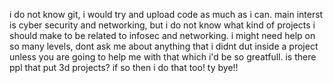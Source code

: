 i do not know git, i would try and upload code as much as i can.
main interst is cyber security and networking, but i do not know what kind of projects i should make to be related to infosec and networking.
i might need help on so many levels, dont ask me about anything that i didnt dut inside a project unless you are going to help me with that which i'd be so greatfull.
is there ppl that put 3d projects? if so then i do that too!
ty bye!!
